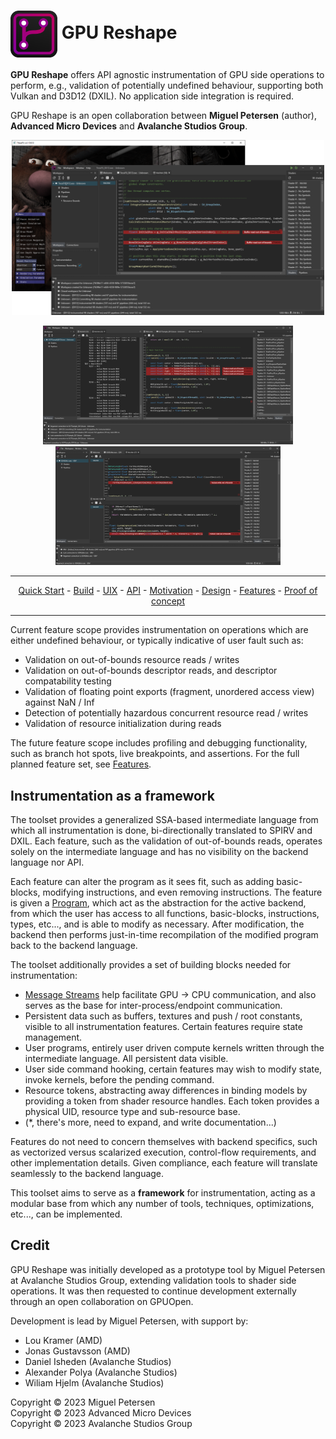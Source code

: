 <h1><img align="center" height="75" src="/Source/UIX/Studio/Resources/Icons/Icon_Frame.png"> <a>GPU Reshape</a></h1>

**GPU Reshape** offers API agnostic instrumentation of GPU side operations to perform, e.g., validation of potentially undefined behaviour, supporting both Vulkan and D3D12 (DXIL).
No application side integration is required.

GPU Reshape is an open collaboration between **Miguel Petersen** (author), **Advanced Micro Devices** and **Avalanche Studios Group**.

<p float="left" align="center">
  <img src="/Documentation/Resources/Images/StudioD.png" width="500" /> 
</p>

<p float="left" align="center">
  <img src="/Documentation/Resources/Images/StudioC.png" width="400" /> 
  <img src="/Documentation/Resources/Images/StudioB.png" width="360" />
</p>

---

<p align="center">
  <a href="Documentation/QuickStart.md">Quick Start</a> -
  <a href="Documentation/Build.md">Build</a> -
  <a href="Documentation/UIX.md">UIX</a> -
  <a href="Documentation/API.md">API</a> -
  <a href="Documentation/Motivation.md">Motivation</a> -
  <a href="Documentation/Design.md">Design</a> -
  <a href="Documentation/Features.md">Features</a> -
  <a href="Avalanche/ReadMe.md">Proof of concept</a>
</p>

---

Current feature scope provides instrumentation on operations which are either undefined behaviour, or typically indicative of user fault such as:

- Validation on out-of-bounds resource reads / writes
- Validation on out-of-bounds descriptor reads, and descriptor compatability testing
- Validation of floating point exports (fragment, unordered access view) against NaN / Inf
- Detection of potentially hazardous concurrent resource read / writes
- Validation of resource initialization during reads

The future feature scope includes profiling and debugging functionality, such as branch hot spots, live breakpoints, and assertions. 
For the full planned feature set, see [Features](Documentation/Features.md).

## Instrumentation as a framework

The toolset provides a generalized SSA-based intermediate language from which all instrumentation is done, bi-directionally translated to SPIRV and DXIL.
Each feature, such as the validation of out-of-bounds reads, operates solely on the intermediate language and has no visibility on the backend language nor API.

Each feature can alter the program as it sees fit, such as adding basic-blocks, modifying instructions, and even removing instructions. The feature is given a [Program](Documentation/API/IL.md), which
act as the abstraction for the active backend, from which the user has access to all functions, basic-blocks, instructions, types, etc..., and is able to modify as necessary.
After modification, the backend then performs just-in-time recompilation of the modified program back to the backend language.

The toolset additionally provides a set of building blocks needed for instrumentation:

- [Message Streams](Documentation/API/Message.md) help facilitate GPU -> CPU communication, and also serves as the base for inter-process/endpoint communication.
- Persistent data such as buffers, textures and push / root constants, visible to all instrumentation features. Certain features require state management.
- User programs, entirely user driven compute kernels written through the intermediate language. All persistent data visible.
- User side command hooking, certain features may wish to modify state, invoke kernels, before the pending command.
- Resource tokens, abstracting away differences in binding models by providing a token from shader resource handles. Each token provides a physical UID, resource type and sub-resource base.
- (*, there's more, need to expand, and write documentation...)

Features do not need to concern themselves with backend specifics, such as vectorized versus scalarized execution, control-flow requirements, and other implementation details. Given compliance, each feature
will translate seamlessly to the backend language.

This toolset aims to serve as a **framework** for instrumentation, acting as a modular base from which any number of tools, techniques, optimizations, etc..., can be implemented. 

## Credit

GPU Reshape was initially developed as a prototype tool by Miguel Petersen at Avalanche Studios Group, extending validation tools to shader side operations.
It was then requested to continue development externally through an open collaboration on GPUOpen.

Development is lead by Miguel Petersen, with support by:

- Lou Kramer (AMD)
- Jonas Gustavsson (AMD)
- Daniel Isheden (Avalanche Studios)
- Alexander Polya (Avalanche Studios)
- Wiliam Hjelm (Avalanche Studios)

Copyright © 2023 Miguel Petersen
</br>
Copyright © 2023 Advanced Micro Devices
</br>
Copyright © 2023 Avalanche Studios Group
